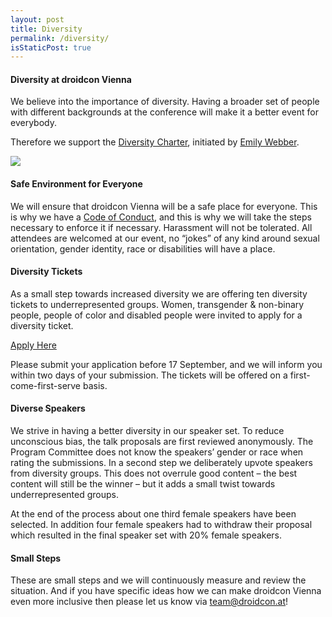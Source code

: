 ```yaml
---
layout: post
title: Diversity
permalink: /diversity/
isStaticPost: true
---
```


#### Diversity at droidcon Vienna

We believe into the importance of diversity. Having a broader set of people with different backgrounds at the conference will make it a better event for everybody.

Therefore we support the [Diversity Charter](http://diversitycharter.org/), initiated by [Emily Webber](http://twitter.com/ewebber).

[<img src="{{ site.baseurl}}/img/partners/supportingdiversity.png">](http://diversitycharter.org/)

#### Safe Environment for Everyone

We will ensure that droidcon Vienna will be a safe place for everyone. This is why we have a [Code of Conduct](/code-of-conduct), and this is why we will take the steps necessary to enforce it if necessary.
Harassment will not be tolerated. All attendees are welcomed at our event, no “jokes” of any kind around sexual orientation, gender identity, race or disabilities will have a place.

#### Diversity Tickets

As a small step towards increased diversity we are offering ten diversity tickets to underrepresented groups.
Women, transgender & non-binary people, people of color and disabled people were invited to apply for a diversity ticket.

<a href="https://goo.gl/forms/MJ5LHGdycPHEzPkx2" target="_blank" class="btn btn-primary waves-effect waves-button waves-light waves-float">Apply Here</a>

Please submit your application before 17 September, and we will inform you within two days of your submission.
The tickets will be offered on a first-come-first-serve basis.

#### Diverse Speakers

We strive in having a better diversity in our speaker set. To reduce unconscious bias, the talk proposals are first reviewed anonymously. The Program Committee does not know the speakers’ gender or race when rating the submissions.
In a second step we deliberately upvote speakers from diversity groups. This does not overrule good content – the best content will still be the winner – but it adds a small twist towards underrepresented groups.

At the end of the process about one third female speakers have been selected. In addition four female speakers had to withdraw their proposal which resulted in the final speaker set with 20% female speakers.

#### Small Steps

These are small steps and we will continuously measure and review the situation. And if you have specific ideas how we can make droidcon Vienna even more inclusive then please let us know via [team@droidcon.at](mailto:team@droidcon.at)!
<img class="img-responsive feature-image" src="{{ site.baseurl }}/img/posts/diversity2.jpg" style="display:none">
